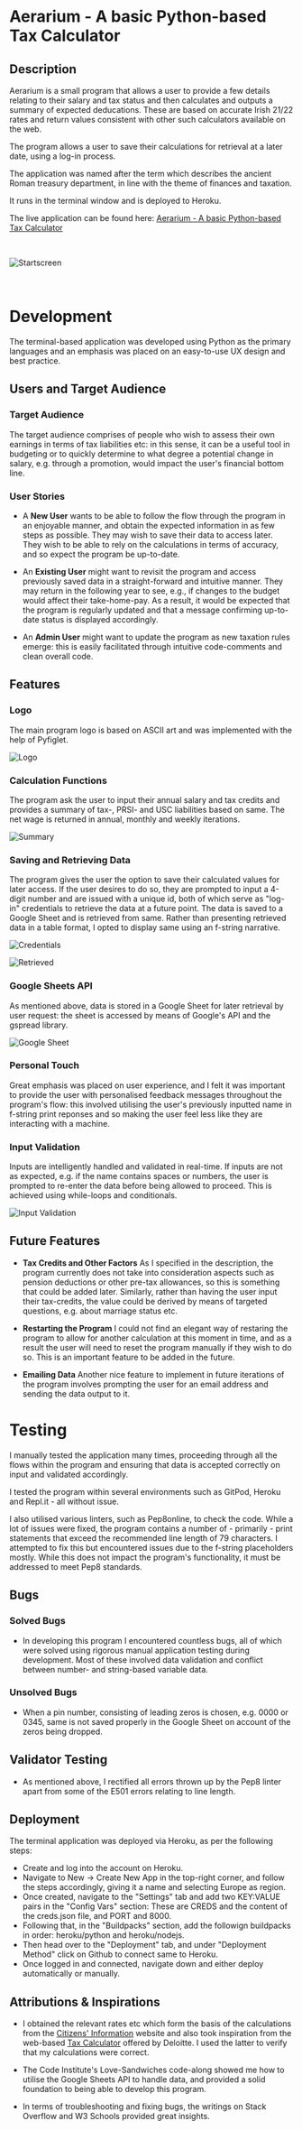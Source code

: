 # **Aerarium - A basic Python-based Tax Calculator**
## **Description**
Aerarium is a small program that allows a user to provide a few details relating to their salary and tax status and then calculates and outputs a summary of expected deducations. These are based on accurate Irish 21/22 rates and return values consistent with other such calculators available on the web. 

The program allows a user to save their calculations for retrieval at a later date, using a log-in process. 

The application was named after the term which describes the ancient Roman treasury department, in line with the theme of finances and taxation.

It runs in the terminal window and is deployed to Heroku. 

The live application can be found here: [Aerarium - A basic Python-based Tax Calculator](https://aerarium.herokuapp.com/)

<br>

![Startscreen](assets/readme/startscreen.png)

<br>

# **Development**
The terminal-based application was developed using Python as the primary languages and an emphasis was placed on an easy-to-use UX design and best practice.

## **Users and Target Audience**

### **Target Audience**
The target audience comprises of people who wish to assess their own earnings in terms of tax liabilities etc: in this sense, it can be a useful tool in budgeting or to quickly determine to what degree a potential change in salary, e.g. through a promotion, would impact the user's financial bottom line.

### **User Stories**
- A **New User** wants to be able to follow the flow through the program in an enjoyable manner, and obtain the expected information in as few steps as possible. They may wish to save their data to access later. They wish to be able to rely on the calculations in terms of accuracy, and so expect the program be up-to-date.

- An **Existing User** might want to revisit the program and access previously saved data in a straight-forward and intuitive manner. They may return in the following year to see, e.g., if changes to the budget would affect their take-home-pay. As a result, it would be expected that the program is regularly updated and that a message confirming up-to-date status is displayed accordingly. 

- An **Admin User** might want to update the program as new taxation rules emerge: this is easily facilitated through intuitive code-comments and clean overall code.  

## **Features**

### **Logo**
The main program logo is based on ASCII art and was implemented with the help of Pyfiglet.

![Logo](assets/readme/logo.png)

### **Calculation Functions**
The program ask the user to input their annual salary and tax credits and provides a summary of tax-, PRSI- and USC liabilities based on same. The net wage is returned in annual, monthly and weekly iterations. 

![Summary](assets/readme/summary.png)

### **Saving and Retrieving Data**
The program gives the user the option to save their calculated values for later access. If the user desires to do so, they are prompted to input a 4-digit number and are issued with a unique id, both of which serve as "log-in" credentials to retrieve the data at a future point. The data is saved to a Google Sheet and is retrieved from same. Rather than presenting retrieved data in a table format, I opted to display same using an f-string narrative. 

![Credentials](assets/readme/credentials.png)

![Retrieved](assets/readme/retrieveddata.png)

### **Google Sheets API**
As mentioned above, data is stored in a Google Sheet for later retrieval by user request: the sheet is accessed by means of Google's API and the gspread library. 

![Google Sheet](assets/readme/sheet.png)

### **Personal Touch**
Great emphasis was placed on user experience, and I felt it was important to provide the user with personalised feedback messages throughout the program's flow: this involved utilising the user's previously inputted name in f-string print reponses and so making the user feel less like they are interacting with a machine.

### **Input Validation**
Inputs are intelligently handled and validated in real-time. If inputs are not as expected, e.g. if the name contains spaces or numbers, the user is prompted to re-enter the data before being allowed to proceed. This is achieved using while-loops and conditionals. 

![Input Validation](assets/readme/validation.png)

## **Future Features**

- **Tax Credits and Other Factors** As I specified in the description, the program currently does not take into consideration aspects such as pension deductions or other pre-tax allowances, so this is something that could be added later. Similarly, rather than having the user input their tax-credits, the value could be derived by means of targeted questions, e.g. about marriage status etc.

- **Restarting the Program** I could not find an elegant way of restaring the program to allow for another calculation at this moment in time, and as a result the user will need to reset the program manually if they wish to do so. This is an important feature to be added in the future. 

- **Emailing Data** Another nice feature to implement in future iterations of the program involves prompting the user for an email address and sending the data output to it. 

# **Testing**
I manually tested the application many times, proceeding through all the flows within the program and ensuring that data is accepted correctly on input and validated accordingly.

I tested the program within several environments such as GitPod, Heroku and Repl.it - all without issue. 

I also utilised various linters, such as Pep8online, to check the code. While a lot of issues were fixed, the program contains a number of - primarily - print statements that exceed the recommended line length of 79 characters. I attempted to fix this but encountered issues due to the f-string placeholders mostly. While this does not impact the program's functionality, it must be addressed to meet Pep8 standards.

## **Bugs**
### **Solved Bugs**
- In developing this program I encountered countless bugs, all of which were solved using rigorous manual application testing during development. Most of these involved data validation and conflict between number- and string-based variable data.

### **Unsolved Bugs**
- When a pin number, consisting of leading zeros is chosen, e.g. 0000 or 0345, same is not saved properly in the Google Sheet on account of the zeros being dropped.

## **Validator Testing**
- As mentioned above, I rectified all errors thrown up by the Pep8 linter apart from some of the E501 errors relating to line length.

## **Deployment** 

The terminal application was deployed via Heroku, as per the following steps:

- Create and log into the account on Heroku.  
- Navigate to New -> Create New App in the top-right corner, and follow the steps accordingly, giving it a name and selecting Europe as region.
- Once created, navigate to the "Settings" tab and add two KEY:VALUE pairs in the "Config Vars" section: These are CREDS and the content of the creds.json file, and PORT and 8000. 
- Following that, in the "Buildpacks" section, add the followign buildpacks in order: heroku/python and heroku/nodejs.
- Then head over to the "Deployment" tab, and under "Deployment Method" click on Github to connect same to Heroku.
- Once logged in and connected, navigate down and either deploy automatically or manually.  

## **Attributions & Inspirations**

- I obtained the relevant rates etc which form the basis of the calculations from the [Citizens' Information](https://www.citizensinformation.ie/en/money_and_tax/tax/income_tax/) website and also took inspiration from the web-based [Tax Calculator](http://services.deloitte.ie/) offered by Deloitte. I used the latter to verify that my calculations were correct. 

- The Code Institute's Love-Sandwiches code-along showed me how to utilise the Google Sheets API to handle data, and provided a solid foundation to being able to develop this program. 

- In terms of troubleshooting and fixing bugs, the writings on Stack Overflow and W3 Schools provided great insights. 




